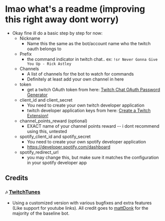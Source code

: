# lmao what's a readme (improving this right away dont worry)

- Okay fine ill do a basic step by step for now:
    - Nickname
      - Name this the same as the bot/account name who the twitch oauth belongs to
    - Prefix
      - the command indicator in twitch chat.. ex: `!sr Never Gonna Give You Up - Rick Astley`
    - Channels
      - A list of channels for the bot to watch for commands
      - Definitely at least add your own channel in here
    - token
      - get a twitch OAuth token from here: [Twitch Chat OAuth Password Generator](https://twitchapps.com/tmi/)
    - client_id and client_secret
      - You need to create your own twitch developer application
      - twitch developer application keys from here: [Create a Twitch Extension!](https://dev.twitch.tv/console/extensions/create)
    - channel_points_reward (optional)
      - EXACT name of your channel points reward -- i dont recommend using this, untested
    - spotify_client_id and spotify_secret
      - You need to create your own spotify developer application
      - https://developer.spotify.com/dashboard
  - spotify_redirect_url
    - you may change this, but make sure it matches the configuration in your spotify developer app


## Credits
### `🎶` [TwitchTunes](https://github.com/mmattDonk/TwitchTunes)
- Using a customized version with various bugfixes and extra features (Like support for youtube links). All credit goes to [mattDonk](https://github.com/mmattDonk) for the majority of the baseline bot.
